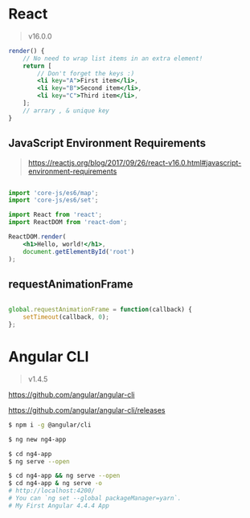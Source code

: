 # React 
> v16.0.0

```jsx
render() {
    // No need to wrap list items in an extra element!
    return [
        // Don't forget the keys :)
        <li key="A">First item</li>,
        <li key="B">Second item</li>,
        <li key="C">Third item</li>,
    ];
    // arrary , & unique key
}
```

## JavaScript Environment Requirements

> https://reactjs.org/blog/2017/09/26/react-v16.0.html#javascript-environment-requirements

```jsx

import 'core-js/es6/map';
import 'core-js/es6/set';

import React from 'react';
import ReactDOM from 'react-dom';

ReactDOM.render(
    <h1>Hello, world!</h1>,
    document.getElementById('root')
);

```

## requestAnimationFrame

```jsx

global.requestAnimationFrame = function(callback) {
    setTimeout(callback, 0);
};

```


# Angular CLI 
> v1.4.5

https://github.com/angular/angular-cli

https://github.com/angular/angular-cli/releases

```sh
$ npm i -g @angular/cli

$ ng new ng4-app

$ cd ng4-app
$ ng serve --open

$ cd ng4-app && ng serve --open
$ cd ng4-app & ng serve -o
# http://localhost:4200/
# You can `ng set --global packageManager=yarn`.
# My First Angular 4.4.4 App

```
